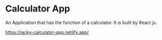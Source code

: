 # Calculator App

An Application that has the function of a calculator. It is built by React js.

https://jacky-calculator-app.netlify.app/
